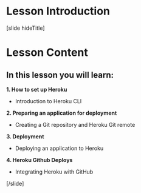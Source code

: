 # Lesson Introduction

[slide hideTitle]

# Lesson Content

## In this lesson you will learn:

**1. How to set up Heroku**
- Introduction to Heroku CLI

**2. Preparing an application for deployment**
-  Creating a Git repository and Heroku Git remote

**3. Deployment**
- Deploying an application to Heroku

**4. Heroku Github Deploys**
- Integrating Heroku with GitHub

[/slide]
